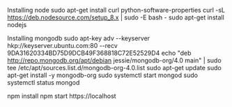 Installing node
sudo apt-get install curl python-software-properties
curl -sL https://deb.nodesource.com/setup_8.x | sudo -E bash -
sudo apt-get install nodejs

Installing mongodb
sudo apt-key adv --keyserver hkp://keyserver.ubuntu.com:80 --recv 9DA31620334BD75D9DCB49F368818C72E52529D4
echo "deb http://repo.mongodb.org/apt/debian jessie/mongodb-org/4.0 main" | sudo tee /etc/apt/sources.list.d/mongodb-org-4.0.list
sudo apt-get update
sudo apt-get install -y mongodb-org
sudo systemctl start mongod
sudo systemctl status mongod

npm install
npm start
https://localhost
